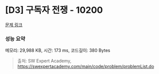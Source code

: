 # [D3] 구독자 전쟁 - 10200 

[문제 링크](https://swexpertacademy.com/main/code/problem/problemDetail.do?contestProbId=AXMCXV_qVgkDFAWv) 

### 성능 요약

메모리: 29,988 KB, 시간: 173 ms, 코드길이: 380 Bytes



> 출처: SW Expert Academy, https://swexpertacademy.com/main/code/problem/problemList.do